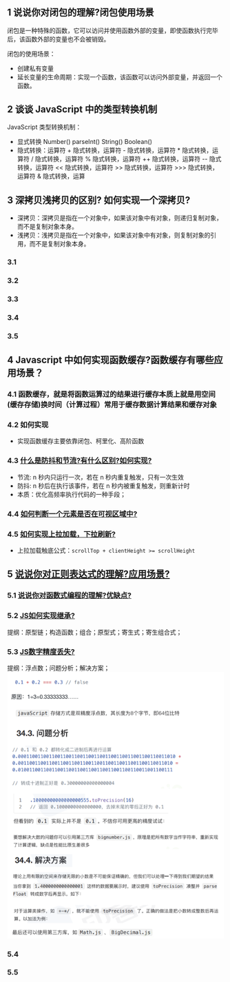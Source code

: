 #

## 1 说说你对闭包的理解?闭包使用场景

闭包是一种特殊的函数，它可以访问并使用函数外部的变量，即使函数执行完毕后，该函数外部的变量也不会被销毁。

闭包的使用场景：

- 创建私有变量
- 延长变量的生命周期：实现一个函数，该函数可以访问外部变量，并返回一个函数。

## 2 谈谈 JavaScript 中的类型转换机制

JavaScript 类型转换机制：

- 显式转换 Number() parseInt() String() Boolean()
- 隐式转换：运算符 + 隐式转换，运算符 - 隐式转换，运算符 \* 隐式转换，运算符 / 隐式转换，运算符 % 隐式转换，运算符 ++ 隐式转换，运算符 -- 隐式转换，运算符 << 隐式转换，运算符 >> 隐式转换，运算符 >>> 隐式转换，运算符 & 隐式转换，运算

## 3 深拷贝浅拷贝的区别? 如何实现一个深拷贝?

- 深拷贝：深拷贝是指在一个对象中，如果该对象中有对象，则递归复制对象，而不是复制对象本身。
- 浅拷贝：浅拷贝是指在一个对象中，如果该对象中有对象，则复制对象的引用，而不是复制对象本身。

### 3.1

### 3.2

### 3.3

### 3.4

### 3.5

## 4 Javascript 中如何实现函数缓存?函数缓存有哪些应用场景？

### 4.1 函数缓存，就是将函数运算过的结果进行缓存本质上就是用空间 (缓存存储)换时间（计算过程）常用于缓存数据计算结果和缓存对象

### 4.2 如何实现

- 实现函数缓存主要依靠闭包、柯里化、高阶函数

### 4.3 [什么是防抖和节流?有什么区别?如何实现?](../../public/1.example/1.FRONT_RW/1.节流_防抖.js)

- 节流: n 秒内只运行一次，若在 n 秒内重复触发，只有一次生效
- 防抖: n 秒后在执行该事件，若在 n 秒内被重复触发，则重新计时
- 本质：优化高频率执行代码的一种手段；

### 4.4 [如何判断一个元素是否在可视区域中?](../../public/1.example/1.FRONT_RW/2.可视区域.html)

### 4.5 [如何实现上拉加载，下拉刷新?](../../public/1.example/1.FRONT_RW/3.pull_to_refresh.js)

- 上拉加载触底公式：`scrollTop + clientHeight >= scrollHeight`

## 5 [说说你对正则表达式的理解?应用场景?](../../public/1.example/1.FRONT_RW/4.regex.js)

### 5.1 [说说你对函数式编程的理解?优缺点?](../../public/1.example/1.FRONT_RW/5.函数式编程.js)

### 5.2 [JS如何实现继承?](../../public/1.example/1.FRONT_RW/1/1.js继承.js)

提纲：原型链；构造函数；组合；原型式；寄生式；寄生组合式；

### 5.3 [JS数字精度丢失?](../../public/1.example/1.FRONT_RW/1/2.js数字精度丢失.js)

提纲：浮点数；问题分析；解决方案；
![JS数字精度丢失](image.png)

### 5.4

### 5.5
